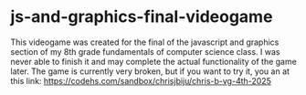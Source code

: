 # js-and-graphics-final-videogame

This videogame was created for the final of the javascript and graphics section of my 8th grade fundamentals of computer science class. I was never able to finish it and may complete the actual functionality of the game later.
The game is currently very broken, but if you want to try it, you an at this link: https://codehs.com/sandbox/chrisjbiju/chris-b-vg-4th-2025
